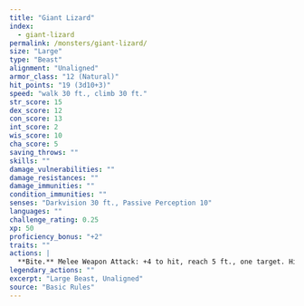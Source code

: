```yaml
---
title: "Giant Lizard"
index:
  - giant-lizard
permalink: /monsters/giant-lizard/
size: "Large"
type: "Beast"
alignment: "Unaligned"
armor_class: "12 (Natural)"
hit_points: "19 (3d10+3)"
speed: "walk 30 ft., climb 30 ft."
str_score: 15
dex_score: 12
con_score: 13
int_score: 2
wis_score: 10
cha_score: 5
saving_throws: ""
skills: ""
damage_vulnerabilities: ""
damage_resistances: ""
damage_immunities: ""
condition_immunities: ""
senses: "Darkvision 30 ft., Passive Perception 10"
languages: ""
challenge_rating: 0.25
xp: 50
proficiency_bonus: "+2"
traits: ""
actions: |
  **Bite.** Melee Weapon Attack: +4 to hit, reach 5 ft., one target. Hit: 6 (1d8 + 2) piercing damage.  
legendary_actions: ""
excerpt: "Large Beast, Unaligned"
source: "Basic Rules"
---
```

